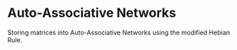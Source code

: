 # Auto-Associative Networks

Storing matrices into Auto-Associative Networks using the modified Hebian Rule.
